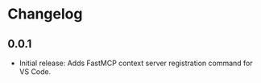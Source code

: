 # Changelog

## 0.0.1

- Initial release: Adds FastMCP context server registration command for VS Code.
